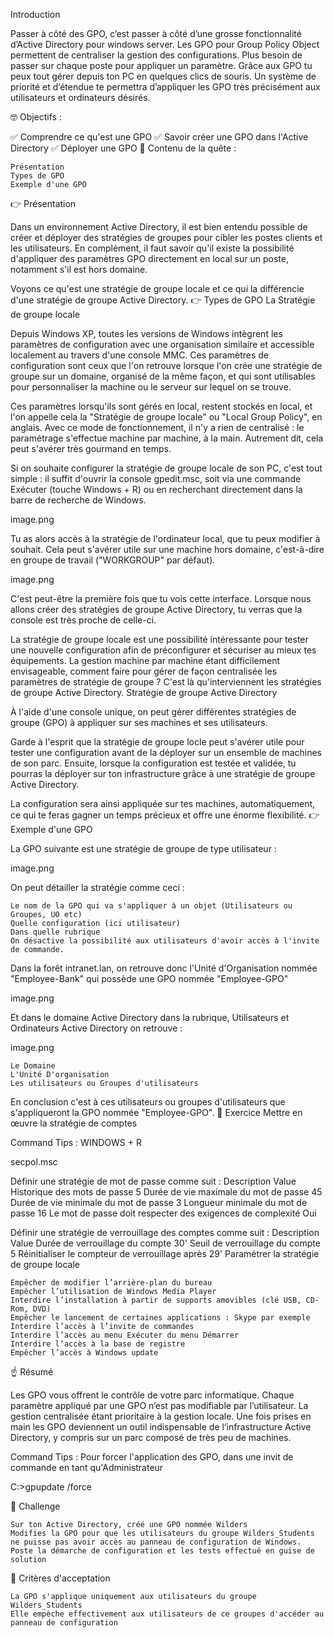 Introduction

Passer à côté des GPO, c’est passer à côté d’une grosse fonctionnalité d’Active Directory pour windows server.
Les GPO pour Group Policy Object permettent de centraliser la gestion des configurations. Plus besoin de passer sur chaque poste pour appliquer un paramètre. Grâce aux GPO tu peux tout gérer depuis ton PC en quelques clics de souris. Un système de priorité et d’étendue te permettra d’appliquer les GPO très précisément aux utilisateurs et ordinateurs désirés.

🤓 Objectifs :

✅ Comprendre ce qu'est une GPO
✅ Savoir créer une GPO dans l'Active Directory
✅ Déployer une GPO
👀 Contenu de la quête :

    Présentation
    Types de GPO
    Exemple d'une GPO

👉 Présentation

Dans un environnement Active Directory, il est bien entendu possible de créer et déployer des stratégies de groupes pour cibler les postes clients et les utilisateurs. En complément, il faut savoir qu'il existe la possibilité d'appliquer des paramètres GPO directement en local sur un poste, notamment s'il est hors domaine.

Voyons ce qu'est une stratégie de groupe locale et ce qui la différencie d'une stratégie de groupe Active Directory.
👉 Types de GPO
La Stratégie de groupe locale

Depuis Windows XP, toutes les versions de Windows intègrent les paramètres de configuration avec une organisation similaire et accessible localement au travers d'une console MMC. Ces paramètres de configuration sont ceux que l'on retrouve lorsque l'on crée une stratégie de groupe sur un domaine, organisé de la même façon, et qui sont utilisables pour personnaliser la machine ou le serveur sur lequel on se trouve.

Ces paramètres lorsqu'ils sont gérés en local, restent stockés en local, et l'on appelle cela la "Stratégie de groupe locale" ou "Local Group Policy", en anglais. Avec ce mode de fonctionnement, il n'y a rien de centralisé : le paramétrage s'effectue machine par machine, à la main. Autrement dit, cela peut s'avérer très gourmand en temps.

Si on souhaite configurer la stratégie de groupe locale de son PC, c'est tout simple : il suffit d'ouvrir la console gpedit.msc, soit via une commande Exécuter (touche Windows + R) ou en recherchant directement dans la barre de recherche de Windows.

image.png

Tu as alors accès à la stratégie de l'ordinateur local, que tu peux modifier à souhait. Cela peut s'avérer utile sur une machine hors domaine, c'est-à-dire en groupe de travail ("WORKGROUP" par défaut).

image.png

C'est peut-être la première fois que tu vois cette interface. Lorsque nous allons créer des stratégies de groupe Active Directory, tu verras que la console est très proche de celle-ci.

La stratégie de groupe locale est une possibilité intéressante pour tester une nouvelle configuration afin de préconfigurer et sécuriser au mieux tes équipements. La gestion machine par machine étant difficilement envisageable, comment faire pour gérer de façon centralisée les paramètres de stratégie de groupe ? C'est là qu'interviennent les stratégies de groupe Active Directory.
Stratégie de groupe Active Directory

À l'aide d'une console unique, on peut gérer différentes stratégies de groupe (GPO) à appliquer sur ses machines et ses utilisateurs.

Garde à l'esprit que la stratégie de groupe locle peut s'avérer utile pour tester une configuration avant de la déployer sur un ensemble de machines de son parc. Ensuite, lorsque la configuration est testée et validée, tu pourras la déployer sur ton infrastructure grâce à une stratégie de groupe Active Directory.

La configuration sera ainsi appliquée sur tes machines, automatiquement, ce qui te feras gagner un temps précieux et offre une énorme flexibilité.
👉 Exemple d'une GPO

La GPO suivante est une stratégie de groupe de type utilisateur :

image.png

On peut détailler la stratégie comme ceci :

    Le nom de la GPO qui va s'appliquer à un objet (Utilisateurs ou Groupes, UO etc)
    Quelle configuration (ici utilisateur)
    Dans quelle rubrique
    On désactive la possibilité aux utilisateurs d'avoir accès à l'invite de commande.

Dans la forêt intranet.lan, on retrouve donc l'Unité d'Organisation nommée "Employee-Bank" qui possède une GPO nommée "Employee-GPO"

image.png

Et dans le domaine Active Directory dans la rubrique, Utilisateurs et Ordinateurs Active Directory on retrouve :

image.png

    Le Domaine
    L'Unité D'organisation
    Les utilisateurs ou Groupes d'utilisateurs

En conclusion c'est à ces utilisateurs ou groupes d'utilisateurs que s'appliqueront la GPO nommée "Employee-GPO".
🔬 Exercice
Mettre en œuvre la stratégie de comptes

Command Tips : WINDOWS + R

secpol.msc

Définir une stratégie de mot de passe comme suit :
Description	Value
Historique des mots de passe	5
Durée de vie maximale du mot de passe	45
Durée de vie minimale du mot de passe	3
Longueur minimale du mot de passe	16
Le mot de passe doit respecter des exigences de complexité	Oui

Définir une stratégie de verrouillage des comptes comme suit :
Description	Value
Durée de verrouillage du compte	30'
Seuil de verrouillage du compte	5
Réinitialiser le compteur de verrouillage après	29'
Paramétrer la stratégie de groupe locale

    Empêcher de modifier l’arrière-plan du bureau
    Empêcher l’utilisation de Windows Media Player
    Interdire l’installation à partir de supports amovibles (clé USB, CD-Rom, DVD)
    Empêcher le lancement de certaines applications : Skype par exemple
    Interdire l’accès à l’invite de commandes
    Interdire l’accès au menu Exécuter du menu Démarrer
    Interdire l’accès à la base de registre
    Empêcher l’accès à Windows update

☝️ Résumé

Les GPO vous offrent le contrôle de votre parc informatique. Chaque paramètre appliqué par une GPO n’est pas modifiable par l’utilisateur. La gestion centralisée étant prioritaire à la gestion locale. Une fois prises en main les GPO deviennent un outil indispensable de l’infrastructure Active Directory, y compris sur un parc composé de très peu de machines.

Command Tips : Pour forcer l'application des GPO, dans une invit de commande en tant qu'Administrateur

C:\>gpupdate /force

💪 Challenge

    Sur ton Active Directory, créé une GPO nommée Wilders
    Modifies la GPO pour que les utilisateurs du groupe Wilders_Students ne puisse pas avoir accès au panneau de configuration de Windows.
    Poste la démarche de configuration et les tests effectué en guise de solution

🧐 Critères d'acceptation

    La GPO s'applique uniquement aux utilisateurs du groupe Wilders_Students
    Elle empèche effectivement aux utilisateurs de ce groupes d'accéder au panneau de configuration
